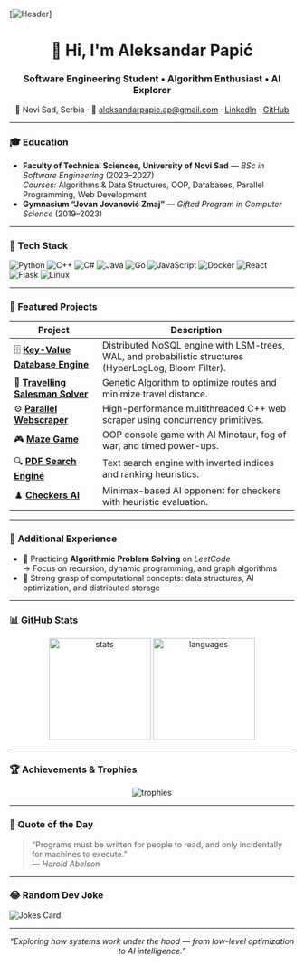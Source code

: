 [![Header](https://media2.giphy.com/media/v1.Y2lkPTc5MGI3NjExbmttbXNtanBsaXZoNmFxcmM5YjE4bWthNnhxYm0wbzlqMTh5N25lZCZlcD12MV9pbnRlcm5hbF9naWZfYnlfaWQmY3Q9Zw/10zxDv7Hv5RF9C/giphy.gif)]

<h1 align="center">👋 Hi, I'm Aleksandar Papić</h1>
<h3 align="center">Software Engineering Student • Algorithm Enthusiast • AI Explorer</h3>

<p align="center">
  📍 Novi Sad, Serbia · 💌 <a href="mailto:aleksandarpapic.ap@gmail.com">aleksandarpapic.ap@gmail.com</a> ·
  <a href="https://www.linkedin.com/in/aleksandar-papi%C4%87/">LinkedIn</a> ·
  <a href="https://github.com/aleksandar-aleksandar">GitHub</a>
</p>

---

### 🎓 Education
- **Faculty of Technical Sciences, University of Novi Sad** — *BSc in Software Engineering* (2023–2027)  
  *Courses:* Algorithms & Data Structures, OOP, Databases, Parallel Programming, Web Development  
- **Gymnasium “Jovan Jovanović Zmaj”** — *Gifted Program in Computer Science* (2019–2023)

---

### 🧰 Tech Stack
![Python](https://img.shields.io/badge/Python-3776AB?style=flat&logo=python&logoColor=white)
![C++](https://img.shields.io/badge/C++-00599C?style=flat&logo=cplusplus&logoColor=white)
![C#](https://img.shields.io/badge/C%23-68217A?style=flat&logo=csharp&logoColor=white)
![Java](https://img.shields.io/badge/Java-ED8B00?style=flat&logo=openjdk&logoColor=white)
![Go](https://img.shields.io/badge/Go-00ADD8?style=flat&logo=go&logoColor=white)
![JavaScript](https://img.shields.io/badge/JavaScript-F7DF1E?style=flat&logo=javascript&logoColor=black)
![Docker](https://img.shields.io/badge/Docker-2496ED?style=flat&logo=docker&logoColor=white)
![React](https://img.shields.io/badge/React-20232A?style=flat&logo=react&logoColor=61DAFB)
![Flask](https://img.shields.io/badge/Flask-000000?style=flat&logo=flask&logoColor=white)
![Linux](https://img.shields.io/badge/Linux-FCC624?style=flat&logo=linux&logoColor=black)

---

### 🧩 Featured Projects
| Project | Description |
|----------|-------------|
| 🗄️ [**Key-Value Database Engine**](https://github.com/IgorAmi52/NoSQL-Engine) | Distributed NoSQL engine with LSM-trees, WAL, and probabilistic structures (HyperLogLog, Bloom Filter). |
| 🧬 [**Travelling Salesman Solver**](https://github.com/aleksandar-aleksandar/) | Genetic Algorithm to optimize routes and minimize travel distance. |
| ⚙️ [**Parallel Webscraper**](https://github.com/aleksandar-aleksandar/TBB-Parallel-Web-Scraper) | High-performance multithreaded C++ web scraper using concurrency primitives. |
| 🎮 [**Maze Game**](https://github.com/aleksandar-aleksandar/Minotaur-Maze-Game) | OOP console game with AI Minotaur, fog of war, and timed power-ups. |
| 🔍 [**PDF Search Engine**](https://github.com/aleksandar-aleksandar/PDFSearchEngine) | Text search engine with inverted indices and ranking heuristics. |
| ♟️ [**Checkers AI**](https://github.com/aleksandar-aleksandar/) | Minimax-based AI opponent for checkers with heuristic evaluation. |

---

### 🧠 Additional Experience
- 🧩 Practicing **Algorithmic Problem Solving** on *LeetCode*  
  → Focus on recursion, dynamic programming, and graph algorithms  
- 🧮 Strong grasp of computational concepts: data structures, AI optimization, and distributed storage  

---

### 📊 GitHub Stats
<p align="center">
  <img src="https://github-readme-stats.vercel.app/api?username=aleksandar-aleksandar&show_icons=true&theme=tokyonight" alt="stats" height="180"/>
  <img src="https://github-readme-stats.vercel.app/api/top-langs/?username=aleksandar-aleksandar&layout=compact&theme=tokyonight" alt="languages" height="180"/>
</p>

---

### 🏆 Achievements & Trophies
<p align="center">
  <img src="https://github-profile-trophy.vercel.app/?username=aleksandar-aleksandar&theme=onedark&row=1&column=6" alt="trophies"/>
</p>

---

### 💬 Quote of the Day
> “Programs must be written for people to read, and only incidentally for machines to execute.”  
> — *Harold Abelson*

---

### 😂 Random Dev Joke
![Jokes Card](https://readme-jokes.vercel.app/api?theme=tokyonight)

---

<p align="center">
  <i>“Exploring how systems work under the hood — from low-level optimization to AI intelligence.”</i>
</p>
